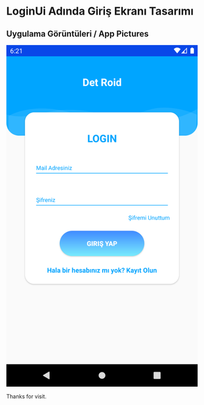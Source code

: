 # LoginUi Adında Giriş Ekranı Tasarımı

## Uygulama Görüntüleri / App Pictures

![alt text](https://raw.githubusercontent.com/cemilakan/LoginUi/master/images/Screenshot_1569852486.png)

Thanks for visit.


